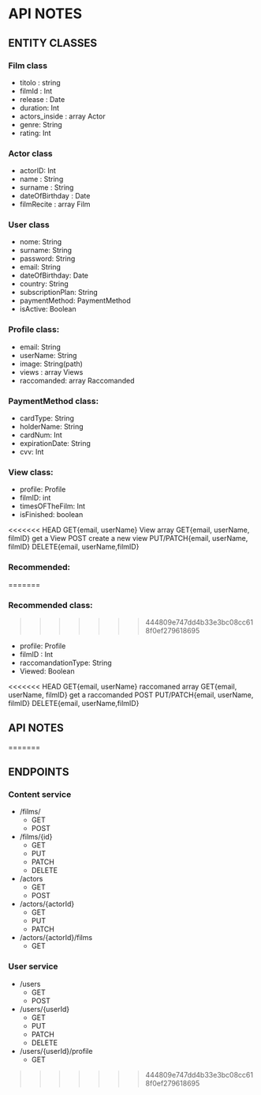 # API NOTES 

## ENTITY CLASSES

### Film class
- titolo : string
- filmId : Int
- release : Date
- duration: Int 
- actors_inside : array Actor
- genre: String
- rating: Int

### Actor class
- actorID: Int
- name : String
- surname : String
- dateOfBirthday : Date
- filmRecite : array Film

### User class
- nome: String
- surname: String
- password: String
- email: String
- dateOfBirthday: Date
- country: String
- subscriptionPlan: String
- paymentMethod: PaymentMethod
- isActive: Boolean

### Profile class:
  - email: String
  - userName: String
  - image: String(path)
  - views : array Views 
  - raccomanded: array Raccomanded

### PaymentMethod class:
- cardType: String
- holderName: String
- cardNum: Int
- expirationDate: String
- cvv: Int

### View class:
- profile: Profile
- filmID: int
- timesOFTheFilm: Int
- isFinished: boolean

<<<<<<< HEAD
  GET{email, userName} View array
  GET{email, userName, filmID} get a View
  POST create a new view
  PUT/PATCH{email, userName, filmID}
  DELETE{email, userName,filmID}

    
  
### Recommended:
=======
### Recommended class:
>>>>>>> 444809e747dd4b33e3bc08cc618f0ef279618695
- profile: Profile
- filmID : Int
- raccomandationType: String
- Viewed: Boolean


<<<<<<< HEAD
    GET{email, userName} raccomaned array
    GET{email, userName, filmID} get a raccomanded
    POST
    PUT/PATCH{email, userName, filmID}
    DELETE{email, userName,filmID}


## API NOTES
=======
## ENDPOINTS
### Content service
- /films/
    - GET
    - POST
- /films/{id}
  - GET
  - PUT
  - PATCH
  - DELETE
- /actors
  - GET
  - POST
- /actors/{actorId}
  - GET
  - PUT
  - PATCH
- /actors/{actorId}/films
  - GET

### User service
- /users
  - GET 
  - POST
- /users/{userId}
  - GET 
  - PUT 
  - PATCH
  - DELETE
- /users/{userId}/profile
  - GET
>>>>>>> 444809e747dd4b33e3bc08cc618f0ef279618695
